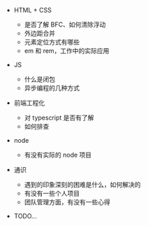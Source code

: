 +   HTML + CSS
    +   是否了解 BFC、如何清除浮动
    +   外边距合并
    +   元素定位方式有哪些
    +   em 和 rem，工作中的实际应用

+   JS
    +   什么是闭包
    +   异步编程的几种方式

+   前端工程化
    +   对 typescript 是否有了解
    +   如何排查

+   node
    +   有没有实际的 node 项目

+   通识
    +   遇到的印象深刻的困难是什么，如何解决的
    +   有没有一些个人项目
    +   团队管理方面，有没有一些心得

+   TODO...
